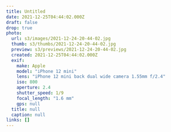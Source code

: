 ```yaml
---
title: Untitled
date: 2021-12-25T04:44:02.000Z
draft: false
drop: true
photo:
  url: s3/images/2021-12-24-20-44-02.jpg
  thumb: s3/thumbs/2021-12-24-20-44-02.jpg
  preview: s3/previews/2021-12-24-20-44-02.jpg
  created: 2021-12-25T04:44:02.000Z
  exif:
    make: Apple
    model: "iPhone 12 mini"
    lens: "iPhone 12 mini back dual wide camera 1.55mm f/2.4"
    iso: 800
    aperture: 2.4
    shutter_speed: 1/9
    focal_length: "1.6 mm"
    gps: null
  title: null
  caption: null
links: []
---
```

